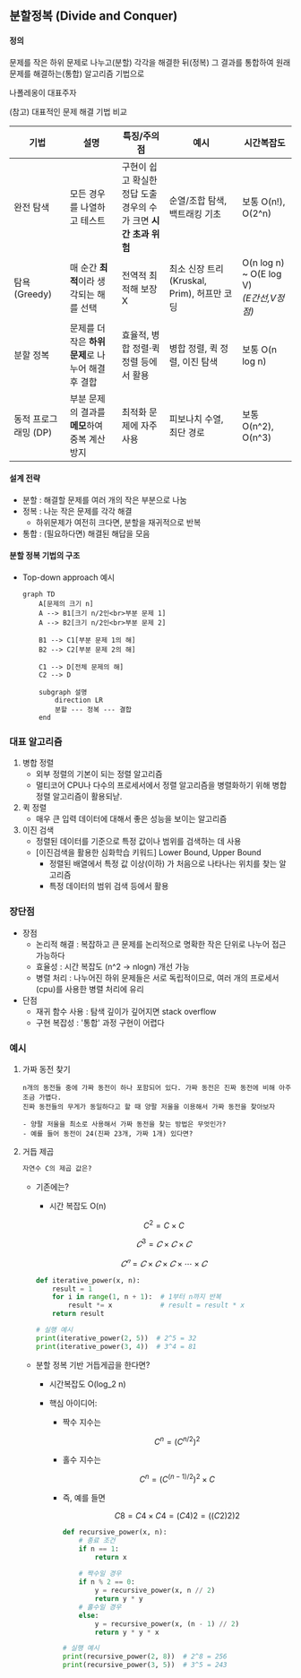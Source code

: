 ## 분할정복 (Divide and Conquer)



#### 정의

문제를 작은 하위 문제로 나누고(분할)
각각을 해결한 뒤(정복)
그 결과를 통합하여 원래 문제를 해결하는(통합)
알고리즘 기법으로

나폴레옹이 대표주자



(참고) 대표적인 문제 해결 기법 비교

| 기법                 | 설명                                               | 특징/주의점                                                  | 예시                                       | 시간복잡도                                    |
| -------------------- | -------------------------------------------------- | ------------------------------------------------------------ | ------------------------------------------ | --------------------------------------------- |
| 완전 탐색            | 모든 경우를 나열하고 테스트                        | 구현이 쉽고 확실한 정답 도출<br>경우의 수가 크면 **시간 초과 위험** | 순열/조합 탐색, 백트래킹 기초              | 보통 O(n!), O(2^n)                            |
| 탐욕 (Greedy)        | 매 순간 **최적**이라 생각되는 해를 선택            | 전역적 최적해 보장 X                                         | 최소 신장 트리(Kruskal, Prim), 허프만 코딩 | O(n log n) ~ O(E log V)<br /> *(E간선,V정점)* |
| 분할 정복            | 문제를 더 작은 **하위 문제**로 나누어 해결 후 결합 | 효율적, 병합 정렬·퀵 정렬 등에서 활용                        | 병합 정렬, 퀵 정렬, 이진 탐색              | 보통 O(n log n)                               |
| 동적 프로그래밍 (DP) | 부분 문제의 결과를 **메모**하여 중복 계산 방지     | 최적화 문제에 자주 사용                                      | 피보나치 수열, 최단 경로                   | 보통 O(n^2), O(n^3)                           |



#### 설계 전략

- 분할 : 해결할 문제를 여러 개의 작은 부분으로 나눔
- 정복 : 나눈 작은 문제를 각각 해결
  - 하위문제가 여전히 크다면, 분할을 재귀적으로 반복
- 통합 : (필요하다면) 해결된 해답을 모음



#### 분할 정복 기법의 구조

- Top-down approach 예시

  ```mermaid
  graph TD
      A[문제의 크기 n]
      A --> B1[크기 n/2인<br>부분 문제 1]
      A --> B2[크기 n/2인<br>부분 문제 2]
  
      B1 --> C1[부분 문제 1의 해]
      B2 --> C2[부분 문제 2의 해]
  
      C1 --> D[전체 문제의 해]
      C2 --> D
  
      subgraph 설명
          direction LR
          분할 --- 정복 --- 결합
      end
  
  ```





### 대표 알고리즘

1. 병합 정렬
   - 외부 정렬의 기본이 되는 정렬 알고리즘
   - 멀티코어 CPU나 다수의 프로세서에서 정렬 알고리즘을 병렬화하기 위해 병합 정렬 알고리즘이 활용되낟.
2. 퀵 정렬
   - 매우 큰 입력 데이터에 대해서 좋은 성능을 보이는 알고리즘
3. 이진 검색
   - 정렬된 데이터를 기준으로 특정 값이나 범위를 검색하는 데 사용
   - [이진검색을 활용한 심화학습 키워드] Lower Bound, Upper Bound
     - 정렬된 배열에서 특정 값 이상(이하) 가 처음으로 나타나는 위치를 찾는 알고리즘
     - 특정 데이터의 범위 검색 등에서 활용



### 장단점

- 장점
  - 논리적 해결 : 복잡하고 큰 문제를 논리적으로 명확한 작은 단위로 나누어 접근 가능하다
  - 효율성 : 시간 복잡도 (n^2 -> nlogn) 개선 가능
  - 병렬 처리 : 나누어진 하위 문제들은 서로 독립적이므로, 여러 개의 프로세서(cpu)를 사용한 병렬 처리에 유리
- 단점
  - 재귀 함수 사용 : 탐색 깊이가 깊어지면 stack overflow
  - 구현 복잡성 : '통합' 과정 구현이 어렵다



### 예시

1. 가짜 동전 찾기

   ```mark
   n개의 동전들 중에 가짜 동전이 하나 포함되어 있다. 가짜 동전은 진짜 동전에 비해 아주 조금 가볍다.
   진짜 동전들의 무게가 동일하다고 할 때 양팔 저울을 이용해서 가짜 동전을 찾아보자
   
   - 양팔 저울을 최소로 사용해서 가짜 동전을 찾는 방법은 무엇인가?
   - 예를 들어 동전이 24(진짜 23개, 가짜 1개) 있다면?

2. 거듭 제곱

   ```markdown
   자연수 C의 제곱 값은?
   ```

   - 기존에는?

     - 시간 복잡도 O(n)

     ```math
     C^2
     =C×C
     
     
     ```

     ```math
     𝐶^3
     =
     𝐶
     ×
     𝐶
     ×
     𝐶
     
     
     ```

     ```math
     𝐶^𝑛
     =
     𝐶
     ×
     𝐶
     ×
     𝐶
     ×
     ⋯
     ×
     𝐶
     
     ```

     ```python
     def iterative_power(x, n):
         result = 1
         for i in range(1, n + 1):  # 1부터 n까지 반복
             result *= x            # result = result * x
         return result
     
     # 실행 예시
     print(iterative_power(2, 5))  # 2^5 = 32
     print(iterative_power(3, 4))  # 3^4 = 81
     ```

   - 분할 정복 기반 거듭게곱을 한다면?

     - 시간복잡도 O(log_2 n)

     - 핵심 아이디어:

       - 짝수 지수는 

         ```math
         C^n = (C^{n/2})^2
         ```

         

       - 홀수 지수는

         ```math
         C^n = (C^{(n-1)/2})^2 \times C
         ```

       - 즉, 예를 들면

         ```math
         C8=C4×C4=(C4)2=((C2)2)2
         ```

         ```python
         def recursive_power(x, n):
             # 종료 조건
             if n == 1:
                 return x
             
             # 짝수일 경우
             if n % 2 == 0:
                 y = recursive_power(x, n // 2)
                 return y * y
             # 홀수일 경우
             else:
                 y = recursive_power(x, (n - 1) // 2)
                 return y * y * x
         
         # 실행 예시
         print(recursive_power(2, 8))  # 2^8 = 256
         print(recursive_power(3, 5))  # 3^5 = 243

























